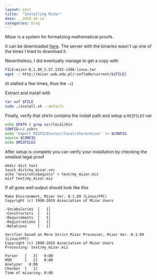 ```yaml
---
layout: post
title:  "Installing Mizar"
date:   2019-10-14
categories: blog
---
```


Mizar is a system for formalizing mathematical proofs.

It can be downloaded [here](http://mizar.org/system/index.html#download). The
server with the binaries wasn't up one of the times I tried to download it.

Nevertheless, I did eventually manage to get a copy with

```sh
FILE=mizar-8.1.09_5.57.1355-i386-linux.tar
wget -c http://mizar.uwb.edu.pl/~softadm/current/${FILE}
```

(it stalled a few times, thus the `-c`)

Extract and install with
```sh
tar xvf $FILE
sudo ./install.sh --default
```

Finally, verify that `$PATH` contains the install path and setup a `MIZFILES` var
```sh
echo $PATH | grep usr/local/bin
CONFIG=~/.zshrc
echo 'export MIZFILES=/usr/local/share/mizar' >> $CONFIG
source $CONFIG
echo $MIZFILES
```

After setup is complete you can verify your installation by checking the smallest legal proof
```
mkdir dict text
touch dict/my_mizar.voc
echo "environ\nbegin\n" > text/my_mizar.miz 
mizf text/my_mizar.miz 
```

If all goes well output should look like this 
```
Make Environment, Mizar Ver. 8.1.09 (Linux/FPC)
Copyright (c) 1990-2019 Association of Mizar Users

-Vocabularies  [   1]
-Constructors  [   1]
-Requirements  [   1]
-Registrations [   1]
-Notations     [   1]

Verifier based on More Strict Mizar Processor, Mizar Ver. 8.1.09 (Linux/FPC)
Copyright (c) 1990-2019 Association of Mizar Users
Processing: text/my_mizar.miz

Parser   [   3]   0:00
MSM      [   2]   0:00
Analyzer   0:00
Checker  [   1]
Time of mizaring: 0:00
```
